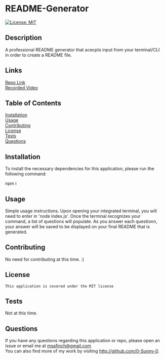 # README-Generator

  [![License: MIT](https://img.shields.io/badge/License-MIT-yellow.svg)](https://opensource.org/licenses/MIT)

  ## Description

  A professional README generator that acecpts input from your terminal/CLI in order to create a README file. 

  ## Links

  <a href="https://github.com/0-Sunny-0/README-Generator">Repo Link</a><br>
  <a href="https://drive.google.com/file/d/1U-_NINCwydEWbsgif0VfvdsvaolLcXdc/view">Recorded Video</a><br>

  ## Table of Contents

  [Installation](#Installation)<br>
  [Usage](#Usage)<br>
  [Contributing](#Contributing)<br>
  [License](#license)<br>
  [Tests](#Tests)<br>
  [Questions](#Questions)<br>

  ## Installation

  To install the necessary dependencies for this application, please run the following command: 

  npm i

  ## Usage

  Simple usage instructions. Upon opening your integrated terminal, you will need to enter in 'node index.js'. Once the terminal recognizes your command, a list of questions will populate. As you answer each questionn, your answer will be saved to be displayed on your final README that is generated.

  ## Contributing

  No need for contributing at this time. :)

  ## License
    
    This application is covered under the MIT license

  ## Tests

  Not at this time.

  ## Questions

  If you have any questions regarding this application or repo, please open an issue or email me at msafinch@gmail.com<br>
  You can also find more of my work by visiting http://github.com/0-Sunny-0. 
